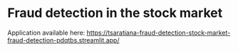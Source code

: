 # Fraud detection in the stock market

Application available here: https://tsaratiana-fraud-detection-stock-market-fraud-detection-pdqtbs.streamlit.app/
